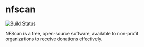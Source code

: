 # nfscan

[![Build Status](https://travis-ci.org/nfscan/nfscan.svg?branch=master)](https://travis-ci.org/nfscan/nfscan)

NFScan is a free, open-source software, available to non-profit organizations to receive donations effectively.
